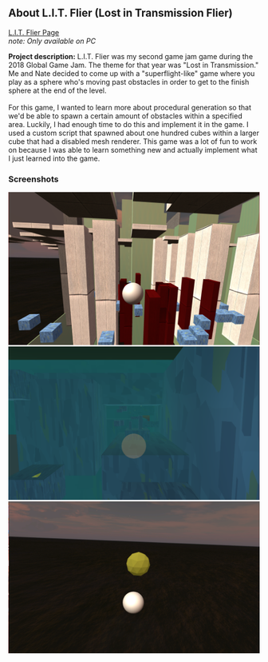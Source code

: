 ## About L.I.T. Flier (Lost in Transmission Flier)
<a href="https://globalgamejam.org/2018/games/lit-flier-lost-transmission-flier">L.I.T. Flier Page</a>
<br />
<i>note: Only available on PC</i>
 
**Project description:** L.I.T. Flier was my second game jam game during the 2018 Global Game Jam. The theme for that year was "Lost in Transmission." Me and Nate decided to come up with a "superflight-like" game where you play as a sphere who's moving past obstacles in order to get to the finish sphere at the end of the level. 
<br />
<br />
For this game, I wanted to learn more about procedural generation so that we'd be able to spawn a certain amount of obstacles within a specified area. Luckily, I had enough time to do this and implement it in the game. I used a custom script that spawned about one hundred cubes within a larger cube that had a disabled mesh renderer. This game was a lot of fun to work on because I was able to learn something new and actually implement what I just learned into the game. 

### Screenshots

<img src="images/LIT(2).png?raw=true"/>
<img src="images/LIT(3).png?raw=true"/>
<img src="images/LIT(4).png?raw=true"/>
